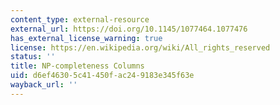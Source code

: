 ```yaml
---
content_type: external-resource
external_url: https://doi.org/10.1145/1077464.1077476
has_external_license_warning: true
license: https://en.wikipedia.org/wiki/All_rights_reserved
status: ''
title: NP-completeness Columns
uid: d6ef4630-5c41-450f-ac24-9183e345f63e
wayback_url: ''
---
```

